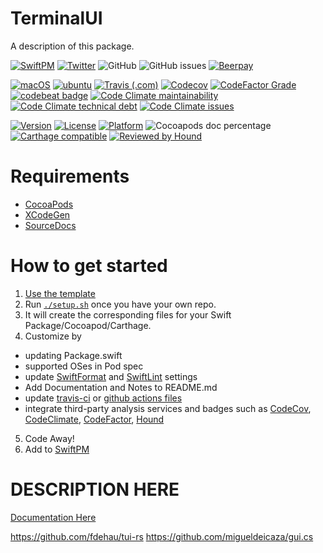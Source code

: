 # TerminalUI

A description of this package.

[![SwiftPM](https://img.shields.io/badge/SPM-Linux%20%7C%20iOS%20%7C%20macOS%20%7C%20watchOS%20%7C%20tvOS-success?logo=swift)](https://swift.org)
[![Twitter](https://img.shields.io/badge/twitter-@brightdigit-blue.svg?style=flat)](http://twitter.com/brightdigit)
![GitHub](https://img.shields.io/github/license/brightdigit/TerminalUI)
![GitHub issues](https://img.shields.io/github/issues/brightdigit/TerminalUI)
[![Beerpay](https://img.shields.io/beerpay/brightdigit/TerminalUI.svg?maxAge=2592000)](https://beerpay.io/brightdigit/TerminalUI)

[![macOS](https://github.com/brightdigit/TerminalUI/workflows/macOS/badge.svg)](https://github.com/brightdigit/TerminalUI/actions?query=workflow%3AmacOS)
[![ubuntu](https://github.com/brightdigit/TerminalUI/workflows/ubuntu/badge.svg)](https://github.com/brightdigit/TerminalUI/actions?query=workflow%3Aubuntu)
[![Travis (.com)](https://img.shields.io/travis/com/brightdigit/TerminalUI?logo=travis)](https://travis-ci.com/brightdigit/TerminalUI)
[![Codecov](https://img.shields.io/codecov/c/github/brightdigit/TerminalUI)](https://codecov.io/gh/brightdigit/TerminalUI)
[![CodeFactor Grade](https://img.shields.io/codefactor/grade/github/brightdigit/TerminalUI)](https://www.codefactor.io/repository/github/brightdigit/TerminalUI)
[![codebeat badge](https://codebeat.co/badges/4f86fb90-f8de-40c5-ab63-e6069cde5002)](https://codebeat.co/projects/github-com-brightdigit-TerminalUI-master)
[![Code Climate maintainability](https://img.shields.io/codeclimate/maintainability/brightdigit/TerminalUI)](https://codeclimate.com/github/brightdigit/TerminalUI)
[![Code Climate technical debt](https://img.shields.io/codeclimate/tech-debt/brightdigit/TerminalUI?label=debt)](https://codeclimate.com/github/brightdigit/TerminalUI)
[![Code Climate issues](https://img.shields.io/codeclimate/issues/brightdigit/TerminalUI)](https://codeclimate.com/github/brightdigit/TerminalUI)

[![Version](https://img.shields.io/cocoapods/v/TerminalUI.svg?style=flat)](https://cocoapods.org/pods/TerminalUI)
[![License](https://img.shields.io/cocoapods/l/TerminalUI.svg?style=flat)](https://cocoapods.org/pods/TerminalUI)
[![Platform](https://img.shields.io/cocoapods/p/TerminalUI.svg?style=flat)](https://cocoapods.org/pods/TerminalUI)
![Cocoapods doc percentage](https://img.shields.io/cocoapods/metrics/doc-percent/TerminalUI)
[![Carthage compatible](https://img.shields.io/badge/Carthage-compatible-4BC51D.svg?style=flat)](https://github.com/Carthage/Carthage)
[![Reviewed by Hound](https://img.shields.io/badge/Reviewed_by-Hound-8E64B0.svg)](https://houndci.com)

# Requirements 

* [CocoaPods](https://cocoapods.org)
* [XCodeGen](https://github.com/yonaskolb/XcodeGen)
* [SourceDocs](https://github.com/eneko/SourceDocs)

# How to get started

1. [Use the template](https://github.com/brightdigit/EggSeed/generate)
2. Run [`./setup.sh`](https://github.com/brightdigit/EggSeed/blob/master/setup.sh) once you have your own repo. 
3. It will create the corresponding files for your Swift Package/Cocoapod/Carthage.
4. Customize by 
  * updating Package.swift
  * supported OSes in Pod spec
  * update [SwiftFormat](https://github.com/brightdigit/EggSeed/blob/master/.swiftformat) and [SwiftLint](https://github.com/brightdigit/EggSeed/blob/master/.swiftlint.yml) settings
  * Add Documentation and Notes to README.md
  * update [travis-ci](https://github.com/brightdigit/EggSeed/blob/master/.travis.yml) or [github actions files](https://github.com/brightdigit/EggSeed/tree/master/.github/workflows)
  * integrate third-party analysis services and badges such as [CodeCov](https://codecov.io), [CodeClimate](https://codeclimate.com), [CodeFactor](https://www.codefactor.io/dashboard), [Hound](https://houndci.com)
5. Code Away!
5. Add to [SwiftPM](https://github.com/daveverwer/SwiftPMLibrary)

# DESCRIPTION HERE

[Documentation Here](/docs/README.md)

https://github.com/fdehau/tui-rs
https://github.com/migueldeicaza/gui.cs
